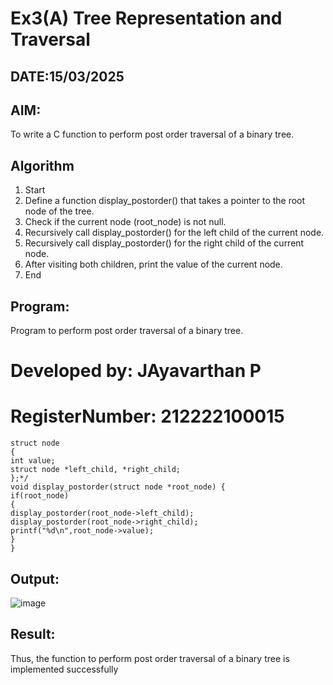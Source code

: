 # Ex3(A) Tree Representation and Traversal
## DATE:15/03/2025
## AIM:
To write a C function to perform post order traversal of a binary tree.

## Algorithm
1. Start 
2. Define a function display_postorder() that takes a pointer to the root node of the tree. 
3. Check if the current node (root_node) is not null. 
4. Recursively call display_postorder() for the left child of the current node. 
5. Recursively call display_postorder() for the right child of the current node. 
6. After visiting both children, print the value of the current node. 
7. End   

## Program:

Program to perform post order traversal of a binary tree.
# Developed by: JAyavarthan P
# RegisterNumber: 212222100015  
```
struct node 
{ 
int value; 
struct node *left_child, *right_child; 
};*/ 
void display_postorder(struct node *root_node) { 
if(root_node) 
{ 
display_postorder(root_node->left_child); 
display_postorder(root_node->right_child); 
printf("%d\n",root_node->value); 
} 
}
```
## Output:

![image](https://github.com/user-attachments/assets/b6ed1b23-b5c8-491f-955c-4bf465d17821)


## Result:
Thus, the function to perform post order traversal of a binary tree is implemented successfully
